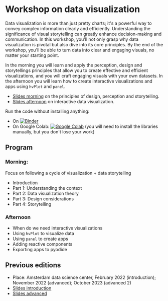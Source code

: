 # Workshop on data visualization

Data visualization is more than just pretty charts; it's a powerful way to convey complex information clearly and efficiently. Understanding the significance of visual storytelling can greatly enhance decision-making and communication. In this workshop, you'll not only grasp why data visualization is pivotal but also dive into its core principles. By the end of the workshop, you'll be able to turn data into clear and engaging visuals, no matter your starting point.


In the morning you will learn and apply the perception, design and storytellings principles that allow you to create effective and efficient visualizations, and you will craft engaging visuals with your own datasets. In the afternoon you will learn how to create interactive visualizations and apps using `hvPlot` and `panel`.
- [Slides morning](https://github.com/jgarciab/workshop_data_viz/raw/main/advanced/slides/20231019_intro.pdf) on the principles of design, perception and storytelling.
- [Slides afternoon](https://github.com/jgarciab/workshop_data_viz/raw/main/advanced/slides/20231019_interactive.pdf) on interactive data visualization.



Run the code without installing anything:
- On [![Binder](https://mybinder.org/badge_logo.svg)](https://mybinder.org/v2/gh/jgarciab/workshop_data_viz/HEAD)
- On Google Colab: [![Google Colab](https://colab.research.google.com/assets/colab-badge.svg)](https://colab.research.google.com/github/jgarciab/workshop_data_viz) (you will need to install the libraries manually, but you don't lose your work)


## Program
### Morning: 
Focus on following a cycle of visualization + data storytelling
- Introduction
- Part 1: Understanding the context
- Part 2: Data visualization theory
- Part 3: Design considerations
- Part 4: Storytelling

### Afternoon
- When do we need interactive visualizations
- Using `hvPlot` to visualize data
- Using `panel` to create apps
- Adding reactive components
- Exporting apps to pyodide



## Previous editions
- Place: Amsterdam data science center, February 2022 (introduction); November 2022 (advanced); October 2023 (advanced 2)
- [Slides introduction](https://github.com/jgarciab/workshop_data_viz/raw/main/introduction/slides/20220218.pdf)
- [Slides advanced](https://github.com/jgarciab/workshop_data_viz/raw/main/advanced/slides/20221028.pdf)

